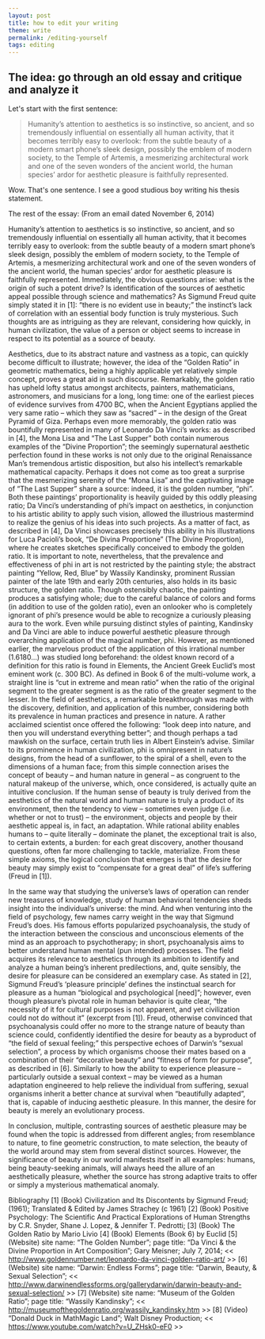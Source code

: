 ```yaml
---
layout: post
title: how to edit your writing
theme: write
permalink: /editing-yourself
tags: editing
---
```


The idea: go through an old essay and critique and analyze it
---

Let's start with the first sentence:
> Humanity’s attention to aesthetics is so instinctive, so ancient, and so tremendously influential on essentially all human activity, that it becomes terribly easy to overlook: from the subtle beauty of a modern smart phone’s sleek design, possibly the emblem of modern society, to the Temple of Artemis, a mesmerizing architectural work and one of the seven wonders of the ancient world, the human species’ ardor for aesthetic pleasure is faithfully represented.

Wow.
That's one sentence.
I see a good studious boy writing his thesis statement.

The rest of the essay:
(From an email dated November 6, 2014)

Humanity’s attention to aesthetics is so instinctive, so ancient, and so tremendously influential on essentially all human activity, that it becomes terribly easy to overlook: from the subtle beauty of a modern smart phone’s sleek design, possibly the emblem of modern society, to the Temple of Artemis, a mesmerizing architectural work and one of the seven wonders of the ancient world, the human species’ ardor for aesthetic pleasure is faithfully represented. Immediately, the obvious questions arise: what is the origin of such a potent drive? Is identification of the sources of aesthetic appeal possible through science and mathematics? As Sigmund Freud quite simply stated it in [1]: “there is no evident use in beauty;” the instinct’s lack of correlation with an essential body function is truly mysterious. Such thoughts are as intriguing as they are relevant, considering how quickly, in human civilization, the value of a person or object seems to increase in respect to its potential as a source of beauty.

Aesthetics, due to its abstract nature and vastness as a topic, can quickly become difficult to illustrate; however, the idea of the “Golden Ratio” in geometric mathematics, being a highly applicable yet relatively simple concept, proves a great aid in such discourse. Remarkably, the golden ratio has upheld lofty status amongst architects, painters, mathematicians, astronomers, and musicians for a long, long time: one of the earliest pieces of evidence survives from 4700 BC, when the Ancient Egyptians applied the very same ratio – which they saw as “sacred” – in the design of the Great Pyramid of Giza. Perhaps even more memorably, the golden ratio was bountifully represented in many of Leonardo Da Vinci’s works: as described in [4], the Mona Lisa and “The Last Supper” both contain numerous examples of the “Divine Proportion”; the seemingly supernatural aesthetic perfection found in these works is not only due to the original Renaissance Man’s tremendous artistic disposition, but also his intellect’s remarkable mathematical capacity. Perhaps it does not come as too great a surprise that the mesmerizing serenity of the “Mona Lisa” and the captivating image of “The Last Supper” share a source: indeed, it is the golden number, “phi”. Both these paintings’ proportionality is heavily guided by this oddly pleasing ratio; Da Vinci’s understanding of phi’s impact on aesthetics, in conjunction to his artistic ability to apply such vision, allowed the illustrious mastermind to realize the genius of his ideas into such projects. As a matter of fact, as described in [4], Da Vinci showcases precisely this ability in his illustrations for Luca Pacioli’s book, “De Divina Proportione” (The Divine Proportion), where he creates sketches specifically conceived to embody the golden ratio. It is important to note, nevertheless, that the prevalence and effectiveness of phi in art is not restricted by the painting style; the abstract painting “Yellow, Red, Blue” by Wassily Kandinsky, prominent Russian painter of the late 19th and early 20th centuries, also holds in its basic structure, the golden ratio. Though ostensibly chaotic, the painting produces a satisfying whole; due to the careful balance of colors and forms (in addition to use of the golden ratio), even an onlooker who is completely ignorant of phi’s presence would be able to recognize a curiously pleasing aura to the work. Even while pursuing distinct styles of painting, Kandinsky and Da Vinci are able to induce powerful aesthetic pleasure through overarching application of the magical number, phi. However, as mentioned earlier, the marvelous product of the application of this irrational number (1.6180…) was studied long beforehand: the oldest known record of a definition for this ratio is found in Elements, the Ancient Greek Euclid’s most eminent work (c. 300 BC). As defined in Book 6 of the multi-volume work, a straight line is “cut in extreme and mean ratio” when the ratio of the original segment to the greater segment is as the ratio of the greater segment to the lesser. In the field of aesthetics, a remarkable breakthrough was made with the discovery, definition, and application of this number, considering both its prevalence in human practices and presence in nature. A rather acclaimed scientist once offered the following: “look deep into nature, and then you will understand everything better”; and though perhaps a tad mawkish on the surface, certain truth lies in Albert Einstein’s advise. Similar to its prominence in human civilization, phi is omnipresent in nature’s designs, from the head of a sunflower, to the spiral of a shell, even to the dimensions of a human face; from this simple connection arises the concept of beauty – and human nature in general – as congruent to the natural makeup of the universe, which, once considered, is actually quite an intuitive conclusion. If the human sense of beauty is truly derived from the aesthetics of the natural world and human nature is truly a product of its environment, then the tendency to view – sometimes even judge (i.e. whether or not to trust) – the environment, objects and people by their aesthetic appeal is, in fact, an adaptation. While rational ability enables humans to – quite literally – dominate the planet, the exceptional trait is also, to certain extents, a burden: for each great discovery, another thousand questions, often far more challenging to tackle, materialize. From these simple axioms, the logical conclusion that emerges is that the desire for beauty may simply exist to “compensate for a great deal” of life’s suffering (Freud in [1]).

In the same way that studying the universe’s laws of operation can render new treasures of knowledge, study of human behavioral tendencies sheds insight into the individual’s universe: the mind. And when venturing into the field of psychology, few names carry weight in the way that Sigmund Freud’s does. His famous efforts popularized psychoanalysis, the study of the interaction between the conscious and unconscious elements of the mind as an approach to psychotherapy; in short, psychoanalysis aims to better understand human mental (pun intended) processes. The field acquires its relevance to aesthetics through its ambition to identify and analyze a human being’s inherent predilections, and, quite sensibly, the desire for pleasure can be considered an exemplary case. As stated in [2], Sigmund Freud’s ‘pleasure principle’ defines the instinctual search for pleasure as a human “biological and psychological [need]”; however, even though pleasure’s pivotal role in human behavior is quite clear, “the necessity of it for cultural purposes is not apparent, and yet civilization could not do without it” (excerpt from [1]). Freud, otherwise convinced that psychoanalysis could offer no more to the strange nature of beauty than science could, confidently identified the desire for beauty as a byproduct of “the field of sexual feeling;” this perspective echoes of Darwin’s “sexual selection”, a process by which organisms choose their mates based on a combination of their “decorative beauty” and “fitness of form for purpose”, as described in [6]. Similarly to how the ability to experience pleasure – particularly outside a sexual context – may be viewed as a human adaptation engineered to help relieve the individual from suffering, sexual organisms inherit a better chance at survival when “beautifully adapted”, that is, capable of inducing aesthetic pleasure. In this manner, the desire for beauty is merely an evolutionary process.

In conclusion, multiple, contrasting sources of aesthetic pleasure may be found when the topic is addressed from different angles; from resemblance to nature, to fine geometric construction, to mate selection, the beauty of the world around may stem from several distinct sources. However, the significance of beauty in our world manifests itself in all examples: humans, being beauty-seeking animals, will always heed the allure of an aesthetically pleasure, whether the source has strong adaptive traits to offer or simply a mysterious mathematical anomaly.

Bibliography
[1] (Book) Civilization and Its Discontents by Sigmund Freud; (1961); Translated & Edited by James Strachey (c 1961)
[2] (Book) Positive Psychology: The Scientific And Practical Explorations of Human Strengths by C.R. Snyder, Shane J. Lopez, & Jennifer T. Pedrotti;
[3] (Book) The Golden Ratio by Mario Livio
[4] (Book) Elements (Book 6) by Euclid
[5] (Website) site name: “The Golden Number”; page title: “Da Vinci & the Divine Proportion in Art Composition”;
Gary Meisner; July 7, 2014;
<< http://www.goldennumber.net/leonardo-da-vinci-golden-ratio-art/ >>
[6] (Website) site name: “Darwin: Endless Forms”; page title: “Darwin, Beauty, & Sexual Selection”;
<< http://www.darwinendlessforms.org/gallerydarwin/darwin-beauty-and-sexual-selection/ >>
[7] (Website) site name: “Museum of the Golden Ratio”; page title: “Wassily Kandinsky”;
<< http://museumofthegoldenratio.org/wassily_kandinsky.htm >>
[8] (Video) “Donald Duck in MathMagic Land”; Walt Disney Production;
<< https://www.youtube.com/watch?v=U_ZHsk0-eF0 >>